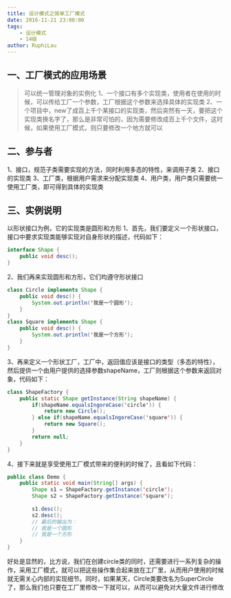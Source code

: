 ```yaml
---
title: 设计模式之简单工厂模式
date: 2016-11-21 23:00:00
tags: 
    - 设计模式
    - 14级
author: RuphiLau
---
```


## 一、工厂模式的应用场景
> 可以统一管理对象的实例化
> 1、一个接口有多个实现类，使用者在使用的时候，可以传给工厂一个参数，工厂根据这个参数来选择具体的实现类
> 2、一个项目中，new了成百上千个某接口的实现类，然后突然有一天，要把这个实现类换名字了，那么是非常可怕的，因为需要修改成百上千个文件，这时候，如果使用工厂模式，则只要修改一个地方就可以

## 二、参与者
1、接口，规范子类需要实现的方法，同时利用多态的特性，来调用子类
2、接口的实现类
3、工厂类，根据用户需求来分配实现类
4、用户类，用户类只需要统一使用工厂类，即可得到具体的实现类

## 三、实例说明
以形状接口为例，它的实现类是圆形和方形
1、首先，我们要定义一个形状接口，接口中要求实现类能够实现对自身形状的描述，代码如下：
```java
interface Shape {
    public void desc();
}
```
2、我们再来实现圆形和方形，它们均遵守形状接口
```java
class Circle implements Shape {
    public void desc() {
        System.out.println('我是一个圆形');
    }
}
class Square implements Shape {
    public void desc() {
        System.out.println('我是一个方形');
    }
}
```
3、再来定义一个形状工厂，工厂中，返回值应该是接口的类型（多态的特性），然后提供一个由用户提供的选择参数shapeName，工厂则根据这个参数来返回对象，代码如下：
```java
class ShapeFactory {
    public static Shape getInstance(String shapeName) {
        if(shapeName.equalsIngoreCase('circle')) {
            return new Circle();
        } else if(shapeName.equalsIngoreCase('square')) {
            return new Square();
        }
        return null;
    }
}
```
4、接下来就是享受使用工厂模式带来的便利的时候了，且看如下代码：
```java
public class Demo {
    public static void main(String[] args) {
        Shape s1 = ShapeFactory.getInstance('circle');
        Shape s2 = ShapeFactory.getInstance('square');
 
        s1.desc();
        s2.desc();
        // 最后的输出为：
        // 我是一个圆形
        // 我是一个方形
    }
}
```

好处是显然的，比方说，我们在创建circle类的同时，还需要进行一系列复杂的操作，采用工厂模式，就可以把这些操作集合起来放在工厂里，从而用户使用的时候就无需关心内部的实现细节。同时，如果某天，Circle类要改名为SuperCircle了，那么我们也只要在工厂里修改一下就可以，从而可以避免对大量文件进行修改
